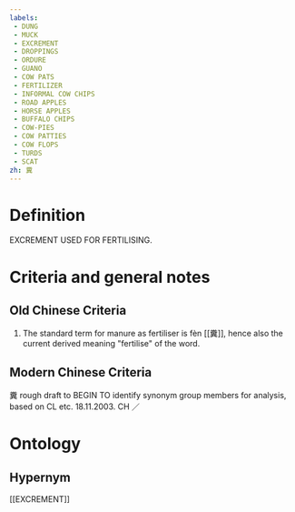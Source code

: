 ```yaml
---
labels: 
 - DUNG
 - MUCK
 - EXCREMENT
 - DROPPINGS
 - ORDURE
 - GUANO
 - COW PATS
 - FERTILIZER
 - INFORMAL COW CHIPS
 - ROAD APPLES
 - HORSE APPLES
 - BUFFALO CHIPS
 - COW-PIES
 - COW PATTIES
 - COW FLOPS
 - TURDS
 - SCAT
zh: 糞
---
```


# Definition
EXCREMENT USED FOR FERTILISING.
# Criteria and general notes
## Old Chinese Criteria
1. The standard term for manure as fertiliser is fèn [[糞]], hence also the current derived meaning "fertilise" of the word.
## Modern Chinese Criteria
糞
rough draft to BEGIN TO identify synonym group members for analysis, based on CL etc. 18.11.2003. CH ／
# Ontology

## Hypernym
[[EXCREMENT]]